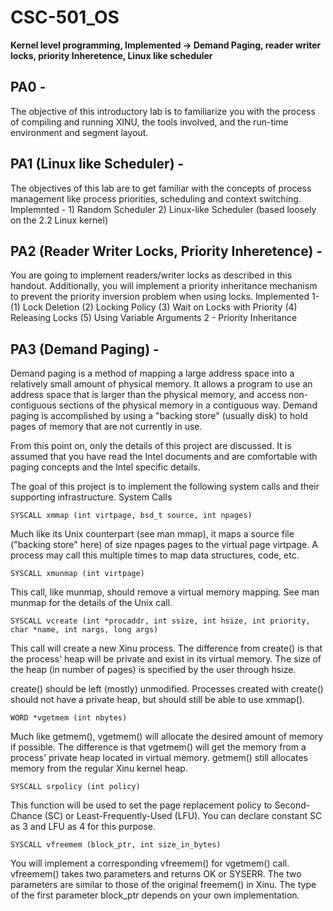 # CSC-501_OS
**Kernel level programming, Implemented -> Demand Paging, reader writer locks, priority Inheretence, Linux like scheduler**

## PA0 - 
The objective of this introductory lab is to familiarize you with the process of compiling and running XINU, the tools involved, and the run-time environment and segment layout. 

## PA1 (Linux like Scheduler) - 
The objectives of this lab are to get familiar with the concepts of process management like process priorities, scheduling and context switching. 
Implemnted - 1) Random Scheduler 2) Linux-like Scheduler (based loosely on the 2.2 Linux kernel)

## PA2 (Reader Writer Locks, Priority Inheretence) - 
You are going to implement readers/writer locks as described in this handout. Additionally, you will implement a priority inheritance mechanism to prevent the priority inversion problem when using locks. 
Implemented 1-
 (1) Lock Deletion 
 (2) Locking Policy 
 (3) Wait on Locks with Priority 
 (4) Releasing Locks 
 (5) Using Variable Arguments 
 2 - Priority Inheritance 

## PA3 (Demand Paging) - 
Demand paging is a method of mapping a large address space into a relatively small amount of physical memory. It allows a program to use an address space that is larger than the physical memory, and access non-contiguous sections of the physical memory in a contiguous way. Demand paging is accomplished by using a "backing store" (usually disk) to hold pages of memory that are not currently in use.

From this point on, only the details of this project are discussed. It is assumed that you have read the Intel documents and are comfortable with paging concepts and the Intel specific details.

The goal of this project is to implement the following system calls and their supporting infrastructure.
System Calls
```
SYSCALL xmmap (int virtpage, bsd_t source, int npages)
```
Much like its Unix counterpart (see man mmap), it maps a source file ("backing store" here) of size npages pages to the virtual page virtpage. A process may call this multiple times to map data structures, code, etc.
```
SYSCALL xmunmap (int virtpage)
```
This call, like munmap, should remove a virtual memory mapping. See man munmap for the details of the Unix call.
```
SYSCALL vcreate (int *procaddr, int ssize, int hsize, int priority, char *name, int nargs, long args)
```
This call will create a new Xinu process. The difference from create() is that the process' heap will be private and exist in its virtual memory.
The size of the heap (in number of pages) is specified by the user through hsize.

create() should be left (mostly) unmodified. Processes created with create() should not have a private heap, but should still be able to use xmmap().
```
WORD *vgetmem (int nbytes)
```
Much like getmem(), vgetmem() will allocate the desired amount of memory if possible. The difference is that vgetmem() will get the memory from a process' private heap located in virtual memory. getmem() still allocates memory from the regular Xinu kernel heap.
```
SYSCALL srpolicy (int policy)
```
This function will be used to set the page replacement policy to Second-Chance (SC) or Least-Frequently-Used (LFU). You can declare constant SC as 3 and LFU as 4 for this purpose.
```
SYSCALL vfreemem (block_ptr, int size_in_bytes)
```
You will implement a corresponding vfreemem() for vgetmem() call. vfreemem() takes two parameters and returns OK or SYSERR. The two parameters are similar to those of the original freemem() in Xinu. The type of the first parameter block_ptr depends on your own implementation. 
